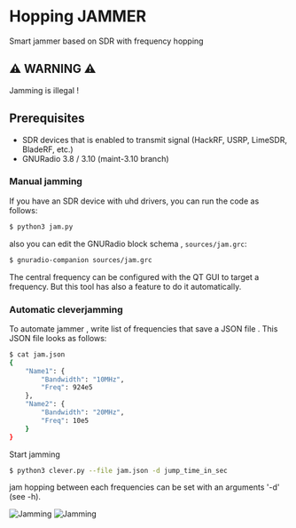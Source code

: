 # Hopping JAMMER
Smart jammer based on SDR with frequency hopping

## ⚠️ WARNING ⚠️

Jamming is illegal !


## Prerequisites

- SDR devices that is enabled to transmit signal (HackRF, USRP, LimeSDR, BladeRF, etc.)
- GNURadio 3.8 / 3.10 (maint-3.10 branch)

### Manual jamming 

If you have an SDR device with uhd drivers, you can run the code as follows:

```sh
$ python3 jam.py
```

also you can edit the GNURadio block schema ,  ``sources/jam.grc``:

```sh
$ gnuradio-companion sources/jam.grc
```

The central frequency can be configured with the QT GUI to target a frequency. But this tool has also a feature to do it automatically.

### Automatic cleverjamming

To automate jammer , write list of frequencies that save a JSON file . This JSON file looks as follows:

```sh
$ cat jam.json  
{
    "Name1": {
        "Bandwidth": "10MHz", 
        "Freq": 924e5
    },
    "Name2": {
        "Bandwidth": "20MHz", 
        "Freq": 10e5
    }    
}
```


Start jamming
```sh
$ python3 clever.py --file jam.json -d jump_time_in_sec
```

jam hopping between each frequencies can be set with an arguments '-d' (see -h).

![Jamming]((https://github.com/PavloMcr/GNU-radio-/blob/main/Git_Jammer/CleverJAM/sources/jam.png))
![Jamming]([Git_Jammer/CleverJAM/sources/jamd.jpg](https://github.com/PavloMcr/GNU-radio-/blob/main/Git_Jammer/CleverJAM/sources/jamd.jpg))
